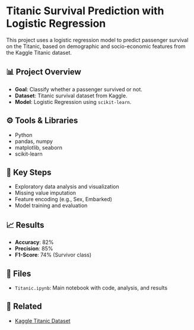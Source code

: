 # Titanic Survival Prediction with Logistic Regression

This project uses a logistic regression model to predict passenger survival on the Titanic, based on demographic and socio-economic features from the Kaggle Titanic dataset.

## 📊 Project Overview

- **Goal**: Classify whether a passenger survived or not.
- **Dataset**: Titanic survival dataset from Kaggle.
- **Model**: Logistic Regression using `scikit-learn`.

## ⚙️ Tools & Libraries
- Python
- pandas, numpy
- matplotlib, seaborn
- scikit-learn

## 🧪 Key Steps
- Exploratory data analysis and visualization
- Missing value imputation
- Feature encoding (e.g., Sex, Embarked)
- Model training and evaluation

## 📈 Results
- **Accuracy**: 82%
- **Precision**: 85%
- **F1-Score**: 74% (Survivor class)

## 📁 Files
- `Titanic.ipynb`: Main notebook with code, analysis, and results

## 🔗 Related
- [Kaggle Titanic Dataset](https://www.kaggle.com/c/titanic)
